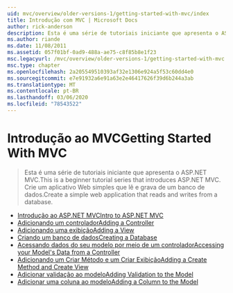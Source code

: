 ```yaml
---
uid: mvc/overview/older-versions-1/getting-started-with-mvc/index
title: Introdução com MVC | Microsoft Docs
author: rick-anderson
description: Esta é uma série de tutoriais iniciante que apresenta o ASP.NET MVC. Crie um aplicativo Web simples que lê e grava de um banco de dados.
ms.author: riande
ms.date: 11/08/2011
ms.assetid: 057f01bf-0ad9-488a-ae75-c8f85b8e1f23
msc.legacyurl: /mvc/overview/older-versions-1/getting-started-with-mvc
msc.type: chapter
ms.openlocfilehash: 2a205549510393af32e1306e924a5f53c60dd4e0
ms.sourcegitcommit: e7e91932a6e91a63e2e46417626f39d6b244a3ab
ms.translationtype: MT
ms.contentlocale: pt-BR
ms.lasthandoff: 03/06/2020
ms.locfileid: "78543522"
---
```

# <a name="getting-started-with-mvc"></a><span data-ttu-id="72053-104">Introdução ao MVC</span><span class="sxs-lookup"><span data-stu-id="72053-104">Getting Started With MVC</span></span>

> <span data-ttu-id="72053-105">Esta é uma série de tutoriais iniciante que apresenta o ASP.NET MVC.</span><span class="sxs-lookup"><span data-stu-id="72053-105">This is a beginner tutorial series that introduces ASP.NET MVC.</span></span> <span data-ttu-id="72053-106">Crie um aplicativo Web simples que lê e grava de um banco de dados.</span><span class="sxs-lookup"><span data-stu-id="72053-106">Create a simple web application that reads and writes from a database.</span></span>

- [<span data-ttu-id="72053-107">Introdução ao ASP.NET MVC</span><span class="sxs-lookup"><span data-stu-id="72053-107">Intro to ASP.NET MVC</span></span>](getting-started-with-mvc-part1.md)
- [<span data-ttu-id="72053-108">Adicionando um controlador</span><span class="sxs-lookup"><span data-stu-id="72053-108">Adding a Controller</span></span>](getting-started-with-mvc-part2.md)
- [<span data-ttu-id="72053-109">Adicionando uma exibição</span><span class="sxs-lookup"><span data-stu-id="72053-109">Adding a View</span></span>](getting-started-with-mvc-part3.md)
- [<span data-ttu-id="72053-110">Criando um banco de dados</span><span class="sxs-lookup"><span data-stu-id="72053-110">Creating a Database</span></span>](getting-started-with-mvc-part4.md)
- [<span data-ttu-id="72053-111">Acessando dados do seu modelo por meio de um controlador</span><span class="sxs-lookup"><span data-stu-id="72053-111">Accessing your Model's Data from a Controller</span></span>](getting-started-with-mvc-part5.md)
- [<span data-ttu-id="72053-112">Adicionando um Criar Método e um Criar Exibição</span><span class="sxs-lookup"><span data-stu-id="72053-112">Adding a Create Method and Create View</span></span>](getting-started-with-mvc-part6.md)
- [<span data-ttu-id="72053-113">Adicionar validação ao modelo</span><span class="sxs-lookup"><span data-stu-id="72053-113">Adding Validation to the Model</span></span>](getting-started-with-mvc-part7.md)
- [<span data-ttu-id="72053-114">Adicionar uma coluna ao modelo</span><span class="sxs-lookup"><span data-stu-id="72053-114">Adding a Column to the Model</span></span>](getting-started-with-mvc-part8.md)
